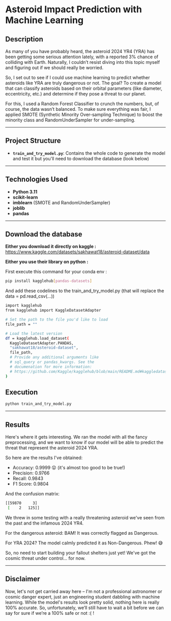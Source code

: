 # Asteroid Impact Prediction with Machine Learning

## Description  
As many of you have probably heard, the asteroid 2024 YR4 (YRA) has been getting some serious attention lately, with a reported 3% chance of colliding with Earth. Naturally, I couldn’t resist diving into this topic myself and figuring out if we should really be worried.

So, I set out to see if I could use machine learning to predict whether asteroids like YRA are truly dangerous or not. The goal? To create a model that can classify asteroids based on their orbital parameters (like diameter, eccentricity, etc.) and determine if they pose a threat to our planet.

For this, I used a Random Forest Classifier to crunch the numbers, but, of course, the data wasn’t balanced. To make sure everything was fair, I applied SMOTE (Synthetic Minority Over-sampling Technique) to boost the minority class and RandomUnderSampler for under-sampling.

---

## Project Structure  
- **`train_and_try_model.py`**: Contains the whole code to generate the model and test it but you'll need to download the database (look below)

---

## Technologies Used  
- **Python 3.11**  
- **scikit-learn**
- **imblearn** (SMOTE and RandomUnderSampler)  
- **joblib**
- **pandas**  

---
## Download the database
**Either you download it directly on kaggle :** https://www.kaggle.com/datasets/sakhawat18/asteroid-dataset/data

**Either you use their library on python :**

First execute this command for your conda env :
```bash
pip install kagglehub[pandas-datasets]
```
And add these codelines to the train_and_try_model.py (that will replace the data = pd.read_csv(...))
```bash
import kagglehub
from kagglehub import KaggleDatasetAdapter

# Set the path to the file you'd like to load
file_path = ""

# Load the latest version
df = kagglehub.load_dataset(
  KaggleDatasetAdapter.PANDAS,
  "sakhawat18/asteroid-dataset",
  file_path,
  # Provide any additional arguments like 
  # sql_query or pandas_kwargs. See the 
  # documenation for more information:
  # https://github.com/Kaggle/kagglehub/blob/main/README.md#kaggledatasetadapterpandas
)
```

## Execution   
```bash
python train_and_try_model.py
```
---
## Results
Here's where it gets interesting. We ran the model with all the fancy preprocessing, and we want to know if our model will be able to predict the threat that represent the asteroid 2024 YRA. 

So here are the results I've obtained:

- Accuracy: 0.9999 😲 (it's almost too good to be true!)
- Precision: 0.9766
- Recall: 0.9843
- F1 Score: 0.9804

And the confusion matrix:
```bash
[[59870     3]
 [    2   125]]
```
We threw in some testing with a really threatening asteroid we've seen from the past and the infamous 2024 YR4.

For the dangerous asteroid: BAM! It was correctly flagged as Dangerous.

For YRA 2024? The model calmly predicted it as Non-Dangerous. Phew! 😅

So, no need to start building your fallout shelters just yet! We've got the cosmic threat under control... for now.

---

## Disclaimer
Now, let's not get carried away here – I'm not a professional astronomer or cosmic danger expert, just an engineering student dabbling with machine learning. While the model's results look pretty solid, nothing here is really 100% accurate. So, unfortunately, we’ll still have to wait a bit before we can say for sure if we’re a 100% safe or not :( !
